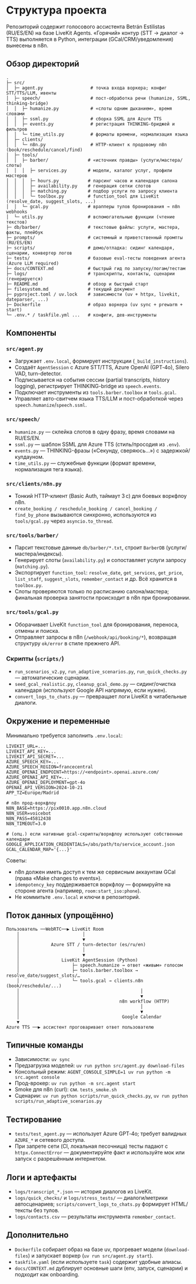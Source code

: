 # Структура проекта

Репозиторий содержит голосового ассистента Betrán Estilistas (RU/ES/EN) на базе LiveKit Agents. «Горячий» контур (STT → диалог → TTS) выполняется в Python, интеграции (GCal/CRM/уведомления) вынесены в n8n.

## Обзор директорий
```
.
├─ src/
│  ├─ agent.py                  # точка входа воркера; конфиг STT/TTS/LLM, ивенты
│  ├─ speech/                   # пост-обработка речи (humanize, SSML, thinking-bridge)
│  │  ├─ humanize.py            # «слоты одним дыханием», время словами
│  │  ├─ ssml.py                # сборка SSML для Azure TTS
│  │  ├─ events.py              # регистрация THINKING-бриджей и фильтров
│  │  └─ time_utils.py          # форматы времени, нормализация языка
│  ├─ clients/
│  │  └─ n8n.py                 # HTTP-клиент к продовому n8n (book/reschedule/cancel/find)
│  ├─ tools/
│  │  ├─ barber/               # «источник правды» (услуги/мастера/слоты)
│  │  │  ├─ services.py        # модели, каталог услуг, профили мастеров
│  │  │  ├─ hours.py           # парсинг часов и календаря салона
│  │  │  ├─ availability.py    # генерация сетки слотов
│  │  │  ├─ matching.py        # подбор услуги по запросу клиента
│  │  │  └─ toolbox.py         # function_tool для LiveKit (resolve_date, suggest_slots, ...)
│  │  └─ gcal.py               # врапперы тулов бронирования → n8n webhooks
│  └─ utils.py                 # вспомогательные функции (чтение текстов)
├─ db/barber/                  # текстовые файлы: услуги, мастера, факты, плейбук
├─ prompts/                    # системный и приветственный промпты (RU/ES/EN)
├─ scripts/                    # демо/отладка: сидинг календаря, сценарии, конвертер логов
├─ tests/                      # базовые eval-тесты поведения агента (Azure LLM required)
├─ docs/CONTEXT.md             # быстрый гид по запуску/логам/тестам
├─ logs/                       # транскрипты, контакты, сценарии (генерируется)
├─ README.md                   # обзор и быстрый старт
├─ filesystem.md               # текущий документ
├─ pyproject.toml / uv.lock    # зависимости (uv + httpx, livekit, dateparser, ...)
├─ Dockerfile                  # образ воркера (uv sync + prewarm + start)
└─ .env.* / taskfile.yml ...   # конфиги, дев-инструменты
```

## Компоненты

### `src/agent.py`
- Загружает `.env.local`, формирует инструкции (`_build_instructions`).
- Создаёт `AgentSession` с Azure STT/TTS, Azure OpenAI (GPT‑4o), Silero VAD, turn-detector.
- Подписывается на события сессии (partial transcripts, history logging), регистрирует THINKING-bridge из `speech.events`.
- Подключает инструменты из `tools.barber.toolbox` и `tools.gcal`.
- Управляет авто-свитчем языка TTS/LLM и пост-обработкой через `speech.humanize`/`speech.ssml`.

### `src/speech/`
- `humanize.py` — склейка слотов в одну фразу, время словами на RU/ES/EN.
- `ssml.py` — шаблон SSML для Azure TTS (стиль/просодия из `.env`).
- `events.py` — THINKING-фразы («Секунду, сверяюсь…») с задержкой/кулдауном.
- `time_utils.py` — служебные функции (формат времени, нормализация тега языка).

### `src/clients/n8n.py`
- Тонкий HTTP-клиент (Basic Auth, таймаут 3 с) для боевых воркфлоу n8n.
- `create_booking / reschedule_booking / cancel_booking / find_by_phone` вызываются синхронно, используются из `tools/gcal.py` через `asyncio.to_thread`.

### `src/tools/barber/`
- Парсит текстовые данные `db/barber/*.txt`, строит `BarberDB` (услуги/мастера/индексы).
- Генерирует слоты (`availability.py`) и сопоставляет услуги запросу (`matching.py`).
- Экспортирует `function_tool`: `resolve_date`, `get_services`, `get_price`, `list_staff`, `suggest_slots`, `remember_contact` и др. Всё хранится в `toolbox.py`.
- Слоты проверяются только по расписанию салона/мастера; финальная проверка занятости происходит в n8n при бронировании.

### `src/tools/gcal.py`
- Оборачивает LiveKit `function_tool` для бронирования, переноса, отмены и поиска.
- Отправляет запросы в n8n (`/webhook/api/booking/*`), возвращая структуру `ok/error` в стиле прежнего API.

### Скрипты (`scripts/`)
- `run_scenarios_v2.py`, `run_adaptive_scenarios.py`, `run_quick_checks.py` — автоматические сценарии.
- `seed_gcal_realistic.py`, `cleanup_gcal_demo.py` — сидинг/очистка календаря (используют Google API напрямую, если нужен).
- `convert_logs_to_chats.py` — превращает логи LiveKit в читабельные диалоги.

## Окружение и переменные
Минимально требуется заполнить `.env.local`:
```
LIVEKIT_URL=...
LIVEKIT_API_KEY=...
LIVEKIT_API_SECRET=...
AZURE_SPEECH_KEY=...
AZURE_SPEECH_REGION=francecentral
AZURE_OPENAI_ENDPOINT=https://<endpoint>.openai.azure.com/
AZURE_OPENAI_API_KEY=...
AZURE_OPENAI_DEPLOYMENT=gpt-4o
OPENAI_API_VERSION=2024-10-21
APP_TZ=Europe/Madrid

# n8n прод-воркфлоу
N8N_BASE=https://pix0010.app.n8n.cloud
N8N_USER=voicebot
N8N_PASS=45812438
N8N_TIMEOUT=3.0

# (опц.) если нативные gcal-скрипты/воркфлоу используют собственные календари
GOOGLE_APPLICATION_CREDENTIALS=/abs/path/to/service_account.json
GCAL_CALENDAR_MAP='{...}'
```
Советы:
- n8n должен иметь доступ к тем же сервисным аккаунтам GCal (права «Make changes to events»).
- `idempotency_key` поддерживается воркфлоу — формируйте на стороне агента (например, `room:start_iso:phone`).
- Не коммитьте `.env.local` и ключи в репозиторий.

## Поток данных (упрощённо)
```
Пользователь ──WebRTC──▶ LiveKit Room
    │                        │
    │                        ▼
    │            Azure STT / turn-detector (es/ru/en)
    │                        │
    │                        ▼
    │                LiveKit AgentSession (Python)
    │                    ├─ speech.humanize → ответ «живым» голосом
    │                    ├─ tools.barber.toolbox → resolve_date/suggest_slots/…
    │                    └─ tools.gcal → clients.n8n (book/reschedule/...)
    │                                              │
    │                                              ▼
    │                                      n8n workflow (HTTP)
    │                                              │
    │                                              ▼
    │                                       Google Calendar
    ▼
Azure TTS ──▶ ассистент проговаривает ответ пользователю
```

## Типичные команды
- Зависимости: `uv sync`
- Предзагрузка моделей: `uv run python src/agent.py download-files`
- Консольный режим: `AGENT_CONSOLE_SIMPLE=1 uv run python -m src.agent console`
- Прод-врокер: `uv run python -m src.agent start`
- Smoke для n8n (curl): см. `tests_smoke.sh`
- Сценарии: `uv run python scripts/run_quick_checks.py`, `uv run python scripts/run_adaptive_scenarios.py`

## Тестирование
- `tests/test_agent.py` — использует Azure GPT‑4o; требует валидных `AZURE_*` и сетевого доступа.
- При запрете сети (CI, локальная песочница) тесты падают с `httpx.ConnectError` — документируйте факт и используйте мок или запуск с разрешённым интернетом.

## Логи и артефакты
- `logs/transcript_*.json` — история диалогов из LiveKit.
- `logs/quick_checks/` и `logs/stress_tests/` — диалоги/метрики автосценариев; `scripts/convert_logs_to_chats.py` формирует HTML/тексты без тулов.
- `logs/contacts.csv` — результаты инструмента `remember_contact`.

## Дополнительно
- `Dockerfile` собирает образ на базе uv, прогревает модели (`download-files`) и запускает воркер (`uv run src/agent.py start`).
- `taskfile.yaml` (если используете `task`) содержит удобные алиасы.
- `docs/CONTEXT.md` дублирует основные шаги (env, запуск, сценарии) и подходит как onboarding.
